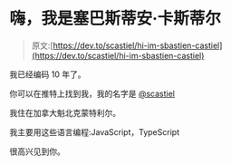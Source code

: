 # 嗨，我是塞巴斯蒂安·卡斯蒂尔

> 原文:[https://dev.to/scastiel/hi-im-sbastien-castiel](https://dev.to/scastiel/hi-im-sbastien-castiel)

我已经编码 10 年了。

你可以在推特上找到我，我的名字是 [@scastiel](https://twitter.com/scastiel)

我住在加拿大魁北克蒙特利尔。

我主要用这些语言编程:JavaScript，TypeScript

很高兴见到你。